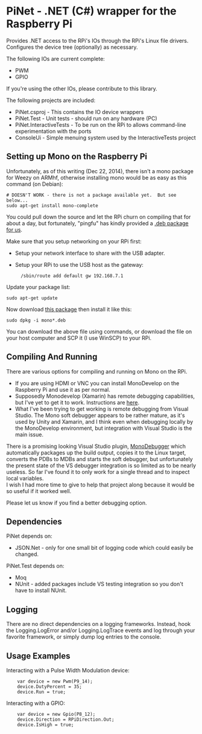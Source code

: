 PiNet - .NET (C#) wrapper for the Raspberry Pi
========

Provides .NET access to the RPi's IOs through the RPi's Linux file drivers.  Configures the device tree (optionally) as necessary.

The following IOs are current complete:

* PWM
* GPIO

If you're using the other IOs, please contribute to this library.

The following projects are included:

* PiNet.csproj - This contains the IO device wrappers
* PiNet.Test - Unit tests - should run on any hardware (PC)
* PiNet.InteractiveTests - To be run on the RPi to allows command-line experimentation with the ports
* ConsoleUi - Simple menuing system used by the InteractiveTests project

Setting up Mono on the Raspberry Pi
---------------------------------------

Unfortunately, as of this writing (Dec 22, 2014), there isn't a mono package for Weezy on ARMhf, otherwise installing mono would be as easy as this command (on Debian):

    # DOESN'T WORK - there is not a package available yet.  But see below...
    sudo apt-get install mono-complete
  
You could pull down the source and let the RPi churn on compiling that for about a day, but fortunately, "pingfu" 
has kindly provided a [.deb package for us](http://pingfu.net/programming/troubleshooting/hardware/2014/10/23/mono-debian-package-armhf-beaglebone-black.html).  

Make sure that you setup networking on your RPi first:
* Setup your network interface to share with the USB adapter.
* Setup your RPi to use the USB host as the gateway:

  	    /sbin/route add default gw 192.168.7.1

Update your package list:

    sudo apt-get update
  
Now download [this package](https://s3-eu-west-1.amazonaws.com/westgatecyber/mono-3.8.0-branch-armhf-e451fb2.deb) then install it like this:

    sudo dpkg -i mono*.deb
  
You can download the above file using commands, or download the file on your host computer and SCP it (I use WinSCP) to your RPi.

Compiling And Running
---------------------

There are various options for compiling and running on Mono on the RPi.  
* If you are using HDMI or VNC you can install MonoDevelop on the Raspberry Pi and use it as per normal.  
* Supposedly Monodevelop (Xamarin) has remote debugging capabilities, but I've yet to get it to work. Instructions are [here](http://www.ofitselfso.com/Beagle/RemoteMonoDebuggingOnTheBeagleBoneBlack.php).
* What I've been trying to get working is remote debugging from Visual Studio.  The Mono soft debugger appears to be rather mature, as it's used by Unity 
and Xamarin, and I think even when debugging locally by the MonoDevelop environment, but integration with
Visual Studio is the main issue.  

There is a promising looking Visual Studio plugin, [MonoDebugger](https://github.com/giessweinapps/MonoDebugger)
which automatically packages up the build output, copies it to the Linux target, converts the PDBs to MDBs and 
starts the soft debugger, but unfortunately the present state of the VS debugger integration is so limited as
to be nearly useless.  So far I've found it to only work for a single thread and to inspect local variables.  
I wish I had more time to give to help that project along because it would be so useful if it worked well.

Please let us know if you find a better debugging option.

Dependencies
------------

PiNet depends on:
* JSON.Net - only for one small bit of logging code which could easily be changed.

PiNet.Test depends on:
* Moq
* NUnit - added packages include VS testing integration so you don't have to install NUnit.

Logging
-------

There are no direct dependencies on a logging frameworks.  Instead, hook the Logging.LogError and/or 
Logging.LogTrace events and log through your favorite framework, or simply dump log entries to the console.

Usage Examples
--------------

Interacting with a Pulse Width Modulation device:

        var device = new Pwm(P9_14);
        device.DutyPercent = 35;
        device.Run = true;

Interacting with a GPIO:    

        var device = new Gpio(P8_12);
        device.Direction = RPiDirection.Out;
        device.IsHigh = true;

